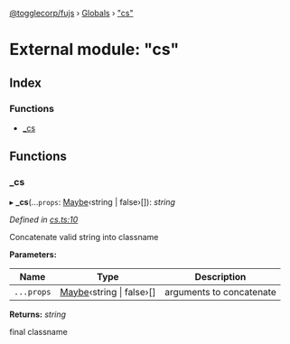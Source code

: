[@togglecorp/fujs](../README.md) › [Globals](../globals.md) › ["cs"](_cs_.md)

# External module: "cs"

## Index

### Functions

* [_cs](_cs_.md#_cs)

## Functions

###  _cs

▸ **_cs**(...`props`: [Maybe](_declarations_.md#maybe)‹string | false›[]): *string*

*Defined in [cs.ts:10](https://github.com/toggle-corp/fujs/blob/4664803/src/cs.ts#L10)*

Concatenate valid string into classname

**Parameters:**

Name | Type | Description |
------ | ------ | ------ |
`...props` | [Maybe](_declarations_.md#maybe)‹string &#124; false›[] | arguments to concatenate |

**Returns:** *string*

final classname
